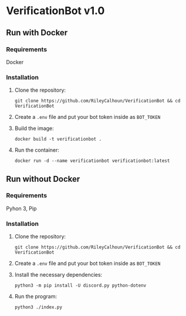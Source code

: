 # VerificationBot v1.0

## Run with Docker
### Requirements
Docker

### Installation
1. Clone the repository:

     `git clone https://github.com/RileyCalhoun/VerificationBot && cd VerificationBot`

2. Create a `.env` file and put your bot token inside as `BOT_TOKEN`

3. Build the image:

    `docker build -t verificationbot .`

4. Run the container:

    `docker run -d --name verificationbot verificationbot:latest`

## Run without Docker
### Requirements
Pyhon 3, Pip

### Installation
1. Clone the repository:
     
     `git clone https://github.com/RileyCalhoun/VerificationBot && cd VerificationBot`

2. Create a `.env` file and put your bot token inside as `BOT_TOKEN`

3. Install the necessary dependencies:
    
    `python3 -m pip install -U discord.py python-dotenv`

4. Run the program:
    
    `python3 ./index.py`